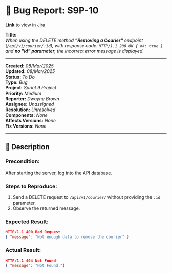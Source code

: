 # 🐞 Bug Report: S9P-10

**[Link](https://carmitdwayne-1739119879743.atlassian.net/browse/S9P-10)** to view in Jira

**Title:**  
*When using the DELETE method **"Removing a Courier"** endpoint (`/api/v1/courier/:id`), with response code: `HTTP/1.1 200 OK { ok: true }` and **no "id" parameter**, the incorrect error message is displayed.*

---

**Created:**  *08/Mar/2025*<br>
**Updated:** *08/Mar/2025*<br>
**Status:**   				*To Do*<br> 
**Type:**     				*Bug*  
**Project:**					*Sprint 9 Project*  
**Priority:** 				*Medium*<br>
**Reporter:** 				*Dwayne Brown*  
**Assignee:** 				*Unassigned* <br>
**Resolution:** 			*Unresolved*  
**Components:** 			*None*<br>
**Affects Versions:** *None*<br> 
**Fix Versions:** 		*None*<br>

---

## 📝 Description

### **Precondition:**  
After starting the server, log into the API database.

### **Steps to Reproduce:**
1. Send a DELETE request to `/api/v1/courier/` without providing the `:id` parameter.
2. Observe the returned message.

### **Expected Result:**  
```json
HTTP/1.1 400 Bad Request  
{ "message": "Not enough data to remove the courier" }
```
### **Actual Result:**  
```json
HTTP/1.1 404 Not Found
{ "message": "Not Found."} 
```
